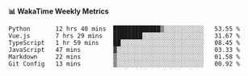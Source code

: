 **:bar_chart: WakaTime Weekly Metrics**

<!--START_SECTION:waka-->

```text
Python       12 hrs 40 mins  █████████████▒░░░░░░░░░░░   53.55 %
Vue.js       7 hrs 29 mins   ████████░░░░░░░░░░░░░░░░░   31.67 %
TypeScript   1 hr 59 mins    ██░░░░░░░░░░░░░░░░░░░░░░░   08.45 %
JavaScript   47 mins         ▓░░░░░░░░░░░░░░░░░░░░░░░░   03.33 %
Markdown     22 mins         ▒░░░░░░░░░░░░░░░░░░░░░░░░   01.58 %
Git Config   13 mins         ▒░░░░░░░░░░░░░░░░░░░░░░░░   00.92 %
```

<!--END_SECTION:waka-->
